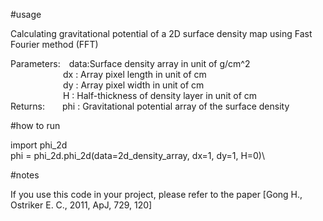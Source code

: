 
#usage

Calculating gravitational potential of a 2D surface density map using Fast Fourier method (FFT)

Parameters:&emsp;data:Surface density array in unit of g/cm^2\
&emsp;&emsp;&emsp;&emsp;&emsp;&emsp;dx  : Array pixel length in unit of cm\
&emsp;&emsp;&emsp;&emsp;&emsp;&emsp;dy  : Array pixel width in unit of cm\
&emsp;&emsp;&emsp;&emsp;&emsp;&emsp;H   : Half-thickness of density layer in unit of cm\
Returns:&emsp;&emsp;phi : Gravitational potential array of the surface density

#how to run

import phi_2d\
phi = phi_2d.phi_2d(data=2d_density_array, dx=1, dy=1, H=0)\


#notes

If you use this code in your project, please refer to the paper [Gong H., Ostriker E. C., 2011, ApJ, 729, 120]